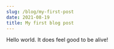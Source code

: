 ```yaml
---
slug: /blog/my-first-post
date: 2021-08-19
title: My first blog post
---
```


Hello world. It does feel good to be alive!
